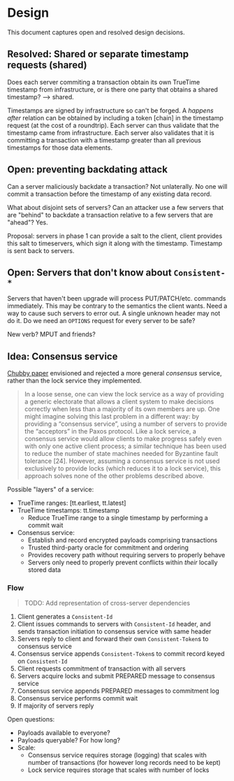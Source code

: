 # Design

This document captures open and resolved design decisions.

## Resolved: Shared or separate timestamp requests (shared)

Does each server commiting a transaction obtain its own TrueTime timestamp from infrastructure, or is there one party that obtains a shared timestamp? --> shared.

Timestamps are signed by infrastructure so can't be forged. A _happens after_ relation can be obtained by including a token \[chain\] in the timestamp request (at the cost of a roundtrip). Each server can thus validate that the timestamp came from infrastructure. Each server also validates that it is committing a transaction with a timestamp greater than all previous timestamps for those data elements.

## Open: preventing backdating attack

Can a server maliciously backdate a transaction? Not unlaterally. No one will commit a transaction before the timestamp of any existing data record.

What about disjoint sets of servers? Can an attacker use a few servers that are "behind" to backdate a transaction relative to a few servers that are "ahead"? Yes.

Proposal: servers in phase 1 can provide a salt to the client, client provides this salt to timeservers, which sign it along with the timestamp. Timestamp is sent back to servers.

## Open: Servers that don't know about `Consistent-*`

Servers that haven't been upgrade will process PUT/PATCH/etc. commands immediately. This may be contrary to the semantics the client wants. Need a way to cause such servers to error out. A single unknown header may not do it. Do we need an `OPTIONS` request for every server to be safe?

New verb? MPUT and friends?

## Idea: Consensus service

[Chubby paper](https://static.googleusercontent.com/media/research.google.com/en//archive/chubby-osdi06.pdf) envisioned and rejected a more general _consensus_ service, rather than the lock service they implemented.

> In a loose sense, one can view the lock service as a way of providing a generic electorate that allows a client system to make decisions correctly when less than a majority of its own members are up. One might imagine solving this last problem in a different way: by providing a “consensus service”, using a number of servers to provide the “acceptors” in the Paxos protocol. Like a lock service, a consensus service would allow clients to make progress safely even with only one active client process; a similar technique has been used to reduce the number of state machines needed for Byzantine fault tolerance [24]. However, assuming a consensus service is not used exclusively to provide locks (which reduces it to a lock service), this approach solves none of the other problems described above.

Possible "layers" of a service:

 * TrueTime ranges: [tt.earliest, tt.latest]
 * TrueTime timestamps: tt.timestamp
   * Reduce TrueTime range to a single timestamp by performing a commit wait
 * Consensus service:
   * Establish and record encrypted payloads comprising transactions
   * Trusted third-party oracle for commitment and ordering
   * Provides recovery path without requiring servers to properly behave
   * Servers only need to properly prevent conflicts within _their_ locally stored data

### Flow

> TODO: Add representation of cross-server dependencies

 1. Client generates a `Consistent-Id`
 2. Client issues commands to servers with `Consistent-Id` header, and sends transaction initiation to consensus service with same header
 3. Servers reply to client and forward their own `Consistent-Token`s to consensus service
 4. Consensus service appends `Consistent-Token`s to commit record keyed on `Consistent-Id`
 5. Client requests commitment of transaction with all servers
 6. Servers acquire locks and submit PREPARED message to consensus service
 7. Consensus service appends PREPARED messages to commitment log
 8. Consensus service performs commit wait
 9. If majority of servers reply 


Open questions:

 * Payloads available to everyone?
 * Payloads queryable? For how long?
 * Scale:
   * Consensus service requires storage (logging) that scales with number of transactions (for however long records need to be kept)
   * Lock service requires storage that scales with number of locks
